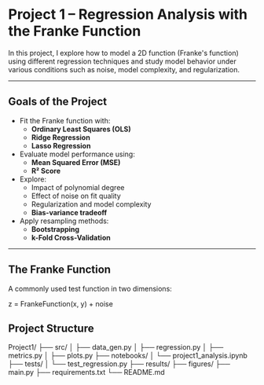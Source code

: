 # Project 1 – Regression Analysis with the Franke Function


In this project, I explore how to model a 2D function (Franke's function) using different regression techniques and study model behavior under various conditions such as noise, model complexity, and regularization.

---

## Goals of the Project

- Fit the Franke function with:
  - **Ordinary Least Squares (OLS)**
  - **Ridge Regression**
  - **Lasso Regression**
- Evaluate model performance using:
  - **Mean Squared Error (MSE)**
  - **R² Score**
- Explore:
  - Impact of polynomial degree
  - Effect of noise on fit quality
  - Regularization and model complexity
  - **Bias-variance tradeoff**
- Apply resampling methods:
  - **Bootstrapping**
  - **k-Fold Cross-Validation**

---

## The Franke Function

A commonly used test function in two dimensions:

z = FrankeFunction(x, y) + noise

## Project Structure

Project1/
├── src/
│   ├── data_gen.py
│   ├── regression.py
│   ├── metrics.py
│   ├── plots.py
├── notebooks/
│   └── project1_analysis.ipynb
├── tests/
│   └── test_regression.py
├── results/
├── figures/
├── main.py
├── requirements.txt
└── README.md